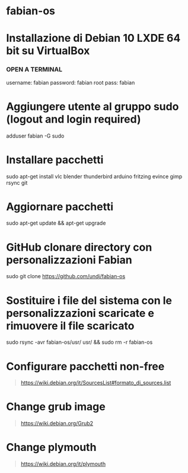 # fabian-os


# Installazione di Debian 10 LXDE 64 bit su VirtualBox

### OPEN A TERMINAL ###

username:   fabian
password:   fabian
root pass:  fabian

# Aggiungere utente al gruppo sudo (logout and login required)
adduser fabian -G sudo

# Installare pacchetti
sudo apt-get install vlc blender thunderbird arduino fritzing evince gimp rsync git

# Aggiornare pacchetti
sudo apt-get update && apt-get upgrade

# GitHub clonare directory con personalizzazioni Fabian
sudo git clone https://github.com/undj/fabian-os

# Sostituire i file del sistema con le personalizzazioni scaricate e rimuovere il file scaricato
sudo rsync -avr fabian-os/usr/ usr/ && sudo rm -r fabian-os

# Configurare pacchetti non-free
> https://wiki.debian.org/it/SourcesList#formato_di_sources.list

# Change grub image
> https://wiki.debian.org/Grub2

# Change plymouth
> https://wiki.debian.org/it/plymouth
